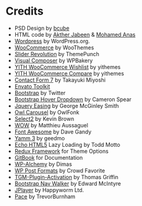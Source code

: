 
# Credits

* PSD Design by [bcube ](http://themeforest.net/user/bcube)
* HTML code by [Akther Jabeen](http://transvelo.com/) & [Mohamed Anas](http://transvelo.com/)
* [Wordpress](https://wordpress.org/) by WordPress.org.
* [WooCommerce](http://www.woothemes.com/woocommerce/) by WooThemes
* [Slider Revolution](http://themepunch.com/revolution/) by ThemePunch
* [Visual Composer](http://vc.wpbakery.com/) by WPBakery
* [YITH WooCommerce Wishlist](https://wordpress.org/plugins/yith-woocommerce-wishlist/) by yithemes
* [YITH WooCommerce Compare](https://wordpress.org/plugins/yith-woocommerce-compare/) by yithemes
* [Contact Form 7](http://contactform7.com/) by Takayuki Miyoshi
* [Envato Toolkit](https://github.com/envato/envato-wordpress-toolkit/)
* [Bootstrap](http://getbootstrap.com/) by Twitter
* [Bootstrap Hover Dropdown](https://github.com/CWSpear/bootstrap-hover-dropdown) by Cameron Spear
* [Jquery Easing](http://gsgd.co.uk/sandbox/jquery/easing/) by George McGinley Smith
* [Owl Carousel](http://http//owlgraphic.com/owlcarousel/) by OwlFonk
* [Select2](https://select2.github.io/) by Kevin Brown
* [WOW](http://mynameismatthieu.com/WOW/) by Matthieu Aussaguel
* [Font Awesome](http://fontawesome.io/) by Dave Gandy
* [Yamm 3](http://geedmo.github.com/yamm3) by geedmo
* [Echo HTML5](https://github.com/toddmotto/echo) Lazy Loading by Todd Motto
* [Redux Framework](http://reduxframework.com/) for Theme Options
* [GitBook](http://gitbook.io/) for Documentation
* [WP-Alchemy](http://farinspace.com/wpalchemy-metabox/) by Dimas
* [WP Post Formats](https://github.com/crowdfavorite/wp-post-formats/) by Crowd Favorite
* [TGM-Plugin-Activation](https://github.com/thomasgriffin/TGM-Plugin-Activation) by Thomas Griffin
* [Bootstrap Nav Walker](https://github.com/twittem/wp-bootstrap-navwalker/) by Edward McIntyre
* [JPlayer](http://jplayer.org/) by Happyworm Ltd.
* [Pace](https://github.com/HubSpot/pace/) by TrevorBurnham
